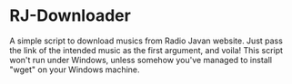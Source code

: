 # RJ-Downloader

A simple script to download musics from Radio Javan website.
Just pass the link of the intended music as the first argument, and voila!
This script won't run under Windows, unless somehow you've managed to install "wget" on your Windows machine.